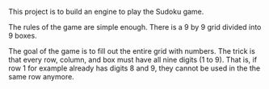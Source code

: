 This project is to build an engine to play the Sudoku game.

The rules of the game are simple enough. There is a 9 by 9 grid divided into 9 boxes.

The goal of the game is to fill out the entire grid with numbers. The trick is that every row, column, and box must have all nine digits (1 to 9). That is, if row 1 for example already has digits 8 and 9, they cannot be used in the the same row anymore.